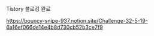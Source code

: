 
Tistory 블로깅 완료  

https://bouncy-snipe-937.notion.site/Challenge-32-5-19-6a16ef066de14e4b8d730cb52b3ce7f9
